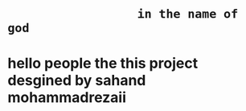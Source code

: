 
#

#

<h1>

                      in the name of god
  
</h1>

#

<h1>

  
hello people the this project desgined by sahand mohammadrezaii

</h1>

#
